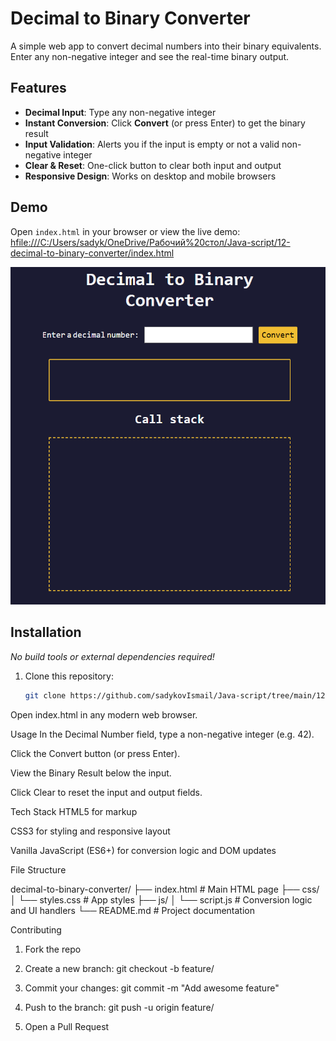 # Decimal to Binary Converter

A simple web app to convert decimal numbers into their binary equivalents. Enter any non-negative integer and see the real-time binary output.

## Features

- **Decimal Input**: Type any non-negative integer  
- **Instant Conversion**: Click **Convert** (or press Enter) to get the binary result  
- **Input Validation**: Alerts you if the input is empty or not a valid non-negative integer  
- **Clear & Reset**: One-click button to clear both input and output  
- **Responsive Design**: Works on desktop and mobile browsers  

## Demo

Open `index.html` in your browser or view the live demo:  
<hfile:///C:/Users/sadyk/OneDrive/Рабочий%20стол/Java-script/12-decimal-to-binary-converter/index.html>

![Screenshot of the Decimal to Binary Converter app](./screenshot.png)

## Installation

_No build tools or external dependencies required!_

1. Clone this repository:  
   ```bash
   git clone https://github.com/sadykovIsmail/Java-script/tree/main/12-decimal-to-binary-converter
Open index.html in any modern web browser.

Usage
In the Decimal Number field, type a non-negative integer (e.g. 42).

Click the Convert button (or press Enter).

View the Binary Result below the input.

Click Clear to reset the input and output fields.

Tech Stack
HTML5 for markup

CSS3 for styling and responsive layout

Vanilla JavaScript (ES6+) for conversion logic and DOM updates

File Structure

decimal-to-binary-converter/
├── index.html           # Main HTML page
├── css/
│   └── styles.css       # App styles
├── js/
│   └── script.js           # Conversion logic and UI handlers
└── README.md            # Project documentation

Contributing
1) Fork the repo

2) Create a new branch:
git checkout -b feature/<your-branch-name>

3) Commit your changes:
git commit -m "Add awesome feature"

4) Push to the branch:
git push -u origin feature/<your-branch-name>

5) Open a Pull Request